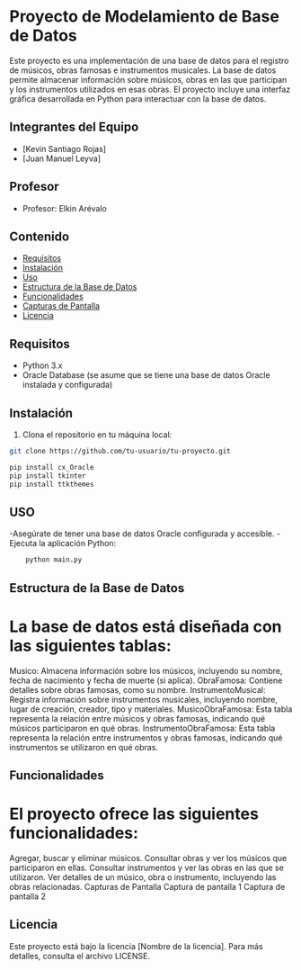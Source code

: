 # Proyecto de Modelamiento de Base de Datos

Este proyecto es una implementación de una base de datos para el registro de músicos, obras famosas e instrumentos musicales. La base de datos permite almacenar información sobre músicos, obras en las que participan y los instrumentos utilizados en esas obras. El proyecto incluye una interfaz gráfica desarrollada en Python para interactuar con la base de datos.

## Integrantes del Equipo

- [Kevin Santiago Rojas]
- [Juan Manuel Leyva]

## Profesor

- Profesor: Elkin Arévalo

## Contenido

- [Requisitos](#requisitos)
- [Instalación](#instalación)
- [Uso](#uso)
- [Estructura de la Base de Datos](#estructura-de-la-base-de-datos)
- [Funcionalidades](#funcionalidades)
- [Capturas de Pantalla](#capturas-de-pantalla)
- [Licencia](#licencia)

## Requisitos

- Python 3.x
- Oracle Database (se asume que se tiene una base de datos Oracle instalada y configurada)

## Instalación
    
1. Clona el repositorio en tu máquina local:

```bash
git clone https://github.com/tu-usuario/tu-proyecto.git

pip install cx_Oracle
pip install tkinter
pip install ttkthemes

```

## USO 
-Asegúrate de tener una base de datos Oracle configurada y accesible.
-Ejecuta la aplicación Python:

```bash
    python main.py

```
## Estructura de la Base de Datos

# La base de datos está diseñada con las siguientes tablas:

Musico: Almacena información sobre los músicos, incluyendo su nombre, fecha de nacimiento y fecha de muerte (si aplica).
ObraFamosa: Contiene detalles sobre obras famosas, como su nombre.
InstrumentoMusical: Registra información sobre instrumentos musicales, incluyendo nombre, lugar de creación, creador, tipo y materiales.
MusicoObraFamosa: Esta tabla representa la relación entre músicos y obras famosas, indicando qué músicos participaron en qué obras.
InstrumentoObraFamosa: Esta tabla representa la relación entre instrumentos y obras famosas, indicando qué instrumentos se utilizaron en qué obras.

## Funcionalidades
# El proyecto ofrece las siguientes funcionalidades:

Agregar, buscar y eliminar músicos.
Consultar obras y ver los músicos que participaron en ellas.
Consultar instrumentos y ver las obras en las que se utilizaron.
Ver detalles de un músico, obra o instrumento, incluyendo las obras relacionadas.
Capturas de Pantalla
Captura de pantalla 1
Captura de pantalla 2

## Licencia
Este proyecto está bajo la licencia [Nombre de la licencia]. Para más detalles, consulta el archivo LICENSE.

